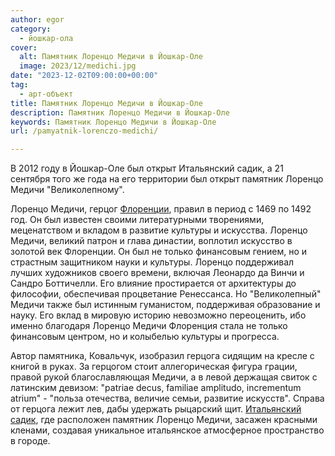 ```yaml
---
author: egor
category:
  - йошкар-ола
cover:
  alt: Памятник Лоренцо Медичи в Йошкар-Оле
  image: 2023/12/medichi.jpg
date: "2023-12-02T09:00:00+00:00"
tag:
  - арт-объект
title: Памятник Лоренцо Медичи в Йошкар-Оле
description: Памятник Лоренцо Медичи в Йошкар-Оле
keywords: Памятник Лоренцо Медичи в Йошкар-Оле
url: /pamyatnik-lorenczo-medichi/

---
```

В 2012 году в Йошкар-Оле был открыт Итальянский садик, а 21 сентября того же года на его территории был открыт памятник Лоренцо Медичи "Великолепному".

Лоренцо Медичи, герцог [Флоренции](http://www.comune.firenze.it/), правил в период с 1469 по 1492 год. Он был известен своими литературными творениями, меценатством и вкладом в развитие культуры и искусства. Лоренцо Медичи, великий патрон и глава династии, воплотил искусство в золотой век Флоренции. Он был не только финансовым гением, но и страстным защитником науки и культуры. Лоренцо поддерживал лучших художников своего времени, включая Леонардо да Винчи и Сандро Боттичелли. Его влияние простирается от архитектуры до философии, обеспечивая процветание Ренессанса. Но "Великолепный" Медичи также был истинным гуманистом, поддерживая образование и науку. Его вклад в мировую историю невозможно переоценить, ибо именно благодаря Лоренцо Медичи Флоренция стала не только финансовым центром, но и колыбелью культуры и прогресса.

Автор памятника, Ковальчук, изобразил герцога сидящим на кресле с книгой в руках. За герцогом стоит аллегорическая фигура грации, правой рукой благославляющая Медичи, а в левой держащая свиток с латинским девизом: "patriae decus, familiae amplitudo, incrementum atrium" - "польза отечества, величие семьи, развитие искусств". Справа от герцога лежит лев, дабы удержать рыцарский щит. [Итальянский садик](/chavajna/), где расположен памятник Лоренцо Медичи, засажен красными кленами, создавая уникальное итальянское атмосферное пространство в городе.

